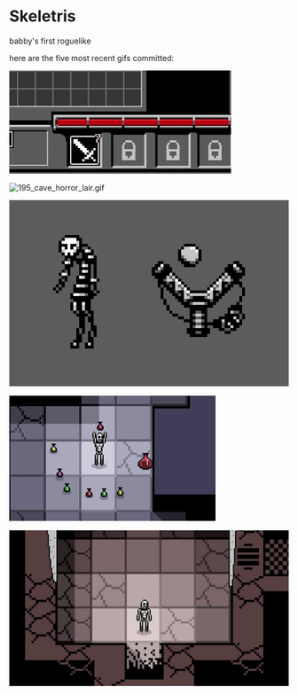 # Skeletris
babby's first roguelike

here are the five most recent gifs committed:

![196_yikes_hotbar_attack_values.gif](gifs/196_yikes_hotbar_attack_values.gif?raw=true "196_yikes_hotbar_attack_values")

![195_cave_horror_lair.gif](gifs/195_cave_horror_lair.gif?raw=true "195_cave_horror_lair")

![194_skulker_and_slingshot.gif](gifs/194_skulker_and_slingshot.gif?raw=true "194_skulker_and_slingshot")

![193_effects_on_potions.gif](gifs/193_effects_on_potions.gif?raw=true "193_effects_on_potions")

![192_spinning_triangle_effect.gif](gifs/192_spinning_triangle_effect.gif?raw=true "192_spinning_triangle_effect")

